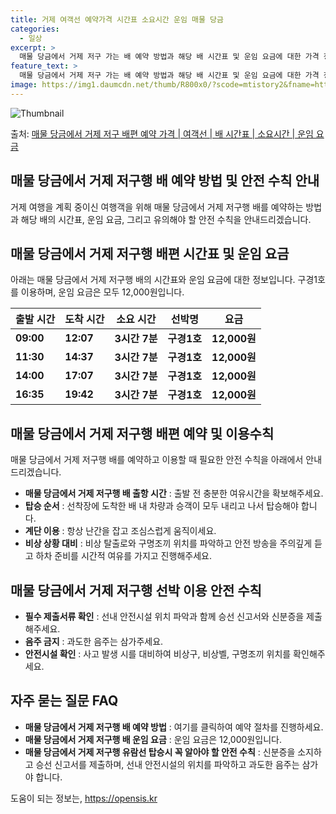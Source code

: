 ```yaml
---
title: 거제 여객선 예약가격 시간표 소요시간 운임 매물 당금
categories:
  - 일상
excerpt: >
  매물 당금에서 거제 저구 가는 배 예약 방법과 해당 배 시간표 및 운임 요금에 대한 가격 정보를 안내 드리겠습니다. 안전하고 재밋는 거제 저구행 여행을 위해 아래 정보 참고하시기 바랍니다. 거제 저구행 배편 예약하기 👈 클릭매물 당금에서 거제 저구행 배 시간표출발 시간도착 시간소요 시간선박명요금09:0012:073시간 7분구경1호12,000원11:3014:373시간 7분구경1호12,000원14:0017:073시간 7분구경1호12,000원16:3519:423시간 7분구경1호12,000원거제 저구행 배편 예약하기 👈 클릭매물 당금에서 거제 저구행 여객선 탑승 시 이용수칙거제 여행을 계획 중이라면 매물 당금에서 거제로 이동하는 여객선을 이용할 때 반드시 숙지해야 할 중요한 안전 수칙을 소개합니다. 이용수칙매물..
feature_text: >
  매물 당금에서 거제 저구 가는 배 예약 방법과 해당 배 시간표 및 운임 요금에 대한 가격 정보를 안내 드리겠습니다. 안전하고 재밋는 거제 저구행 여행을 위해 아래 정보 참고하시기 바랍니다. 거제 저구행 배편 예약하기 👈 클릭매물 당금에서 거제 저구행 배 시간표출발 시간도착 시간소요 시간선박명요금09:0012:073시간 7분구경1호12,000원11:3014:373시간 7분구경1호12,000원14:0017:073시간 7분구경1호12,000원16:3519:423시간 7분구경1호12,000원거제 저구행 배편 예약하기 👈 클릭매물 당금에서 거제 저구행 여객선 탑승 시 이용수칙거제 여행을 계획 중이라면 매물 당금에서 거제로 이동하는 여객선을 이용할 때 반드시 숙지해야 할 중요한 안전 수칙을 소개합니다. 이용수칙매물..
image: https://img1.daumcdn.net/thumb/R800x0/?scode=mtistory2&fname=https%3A%2F%2Fblog.kakaocdn.net%2Fdn%2FDOQyD%2FbtsHBVXdWnF%2F7fKMqvyyZH1MzkPLlgMV40%2Fimg.webp
---
```


![Thumbnail](https://img1.daumcdn.net/thumb/R800x0/?scode=mtistory2&fname=https%3A%2F%2Fblog.kakaocdn.net%2Fdn%2FDOQyD%2FbtsHBVXdWnF%2F7fKMqvyyZH1MzkPLlgMV40%2Fimg.webp)

<p>출처: <a href="https://opensis.kr/entry/%EB%A7%A4%EB%AC%BC-%EB%8B%B9%EA%B8%88%EC%97%90%EC%84%9C-%EA%B1%B0%EC%A0%9C-%EC%A0%80%EA%B5%AC-%EB%B0%B0%ED%8E%B8-%EC%98%88%EC%95%BD-%EA%B0%80%EA%B2%A9-%EC%97%AC%EA%B0%9D%EC%84%A0-%EB%B0%B0-%EC%8B%9C%EA%B0%84%ED%91%9C-%EC%86%8C%EC%9A%94%EC%8B%9C%EA%B0%84-%EC%9A%B4%EC%9E%84-%EC%9A%94%EA%B8%88" rel="dofollow">매물 당금에서 거제 저구 배편 예약 가격 | 여객선 | 배 시간표 | 소요시간 | 운임 요금</a> </p>

## 매물 당금에서 거제 저구행 배 예약 방법 및 안전 수칙 안내

거제 여행을 계획 중이신 여행객을 위해 매물 당금에서 거제 저구행 배를 예약하는 방법과 해당 배의 시간표, 운임 요금, 그리고 유의해야 할
안전 수칙을 안내드리겠습니다.

## 매물 당금에서 거제 저구행 배편 시간표 및 운임 요금

아래는 매물 당금에서 거제 저구행 배의 시간표와 운임 요금에 대한 정보입니다. 구경1호를 이용하며, 운임 요금은 모두 12,000원입니다.

**출발 시간** | **도착 시간** | **소요 시간** | **선박명** | **요금**  
---|---|---|---|---  
**09:00** | **12:07** | **3시간 7분** | **구경1호** | **12,000원**  
**11:30** | **14:37** | **3시간 7분** | **구경1호** | **12,000원**  
**14:00** | **17:07** | **3시간 7분** | **구경1호** | **12,000원**  
**16:35** | **19:42** | **3시간 7분** | **구경1호** | **12,000원**  
  
## 매물 당금에서 거제 저구행 배편 예약 및 이용수칙

매물 당금에서 거제 저구행 배를 예약하고 이용할 때 필요한 안전 수칙을 아래에서 안내드리겠습니다.

  * **매물 당금에서 거제 저구행 배 출항 시간** : 출발 전 충분한 여유시간을 확보해주세요.
  * **탑승 순서** : 선착장에 도착한 배 내 차량과 승객이 모두 내리고 나서 탑승해야 합니다.
  * **계단 이용** : 항상 난간을 잡고 조심스럽게 움직이세요.
  * **비상 상황 대비** : 비상 탈출로와 구명조끼 위치를 파악하고 안전 방송을 주의깊게 듣고 하차 준비를 시간적 여유를 가지고 진행해주세요.

## 매물 당금에서 거제 저구행 선박 이용 안전 수칙

  * **필수 제출서류 확인** : 선내 안전시설 위치 파악과 함께 승선 신고서와 신분증을 제출해주세요.
  * **음주 금지** : 과도한 음주는 삼가주세요.
  * **안전시설 확인** : 사고 발생 시를 대비하여 비상구, 비상벨, 구명조끼 위치를 확인해주세요.

## 자주 묻는 질문 FAQ

  * **매물 당금에서 거제 저구행 배 예약 방법** : 여기를 클릭하여 예약 절차를 진행하세요.
  * **매물 당금에서 거제 저구행 배 운임 요금** : 운임 요금은 12,000원입니다.
  * **매물 당금에서 거제 저구행 유람선 탑승시 꼭 알아야 할 안전 수칙** : 신분증을 소지하고 승선 신고서를 제출하며, 선내 안전시설의 위치를 파악하고 과도한 음주는 삼가야 합니다.



 

도움이 되는 정보는, <a href="https://opensis.kr" rel="dofollow">https://opensis.kr</a>


